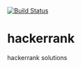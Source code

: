 [![Build Status](https://travis-ci.org/ZsoltFabok/hackerrank.svg?branch=master)](https://travis-ci.org/ZsoltFabok/hackerrank)

# hackerrank
hackerrank solutions
